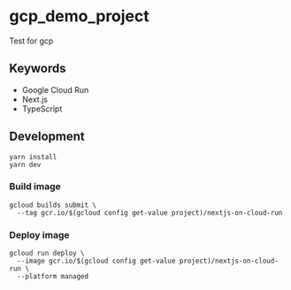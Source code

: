 # gcp_demo_project

Test for gcp

## Keywords

- Google Cloud Run
- Next.js
- TypeScript

## Development

```
yarn install
yarn dev
```

### Build image

```
gcloud builds submit \
  --tag gcr.io/$(gcloud config get-value project)/nextjs-on-cloud-run
```

### Deploy image

```
gcloud run deploy \
  --image gcr.io/$(gcloud config get-value project)/nextjs-on-cloud-run \
  --platform managed
```
